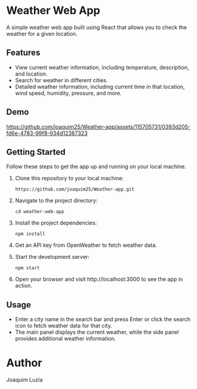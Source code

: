 # Weather Web App

A simple weather web app built using React that allows you to check the weather for a given location.

## Features

- View current weather information, including temperature, description, and location.
- Search for weather in different cities.
- Detailed weather information, including current time in that location, wind speed, humidity, pressure, and more.

## Demo
https://github.com/joaquim25/Weather-app/assets/115705731/0393d205-fd6e-4783-99f8-934d12387323

## Getting Started

Follow these steps to get the app up and running on your local machine.

1. Clone this repository to your local machine:

   ```
   https://github.com/joaquim25/Weather-app.git
   ```

2. Navigate to the project directory:
    ```
    cd weather-web-app
    ```

3. Install the project dependencies:

    ```
    npm install
    ```
    
4. Get an API key from OpenWeather to fetch weather data.

5. Start the development server:

    ```
    npm start
    ```

6. Open your browser and visit http://localhost:3000 to see the app in action.

## Usage

- Enter a city name in the search bar and press Enter or click the search icon to fetch weather data for that city.
- The main panel displays the current weather, while the side panel provides additional weather information.


# Author
Joaquim Luzia
